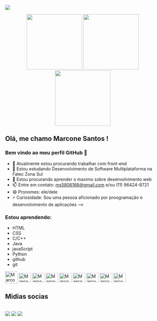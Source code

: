 ![](http://clubedosgeeks.com.br/wp-content/uploads/2016/01/dormrm.gif)

<div align="center" width="100%">
  <img height="180em" src="https://github-readme-stats.vercel.app/api?username=Marcone-Santos1&show_icons=true&theme=github_dark&include_all_commits=true&count_private=true">
  <img height="180em" src="https://github-readme-stats.vercel.app/api/top-langs/?username=Marcone-Santos1&layout=compact&langs_count=7&theme=github_dark">
 <img height="180em" src="https://github-profile-summary-cards.vercel.app/api/cards/profile-details?username=Marcone-Santos1&theme=github_dark">
 </div>

## Olá, me chamo Marcone Santos ! 
### Bem vindo ao meu perfil GitHub 👋

- 🔭 Atualmente estou procurando trabalhar com front-end
- 🌱 Estou estudando Desenvolvimento de Software Multiplataforma na Fatec Zona Sul
- 👯 Estou procurando aprender o maximo sobre desenvolvimento web
- 📫 Entre em contato: ms5806166@gmail.com e/ou (11) 96424-8721
- 😄 Pronomes: ele/dele
- ⚡ Curiosidade: Sou uma pessoa aficionado por proogramação e desenvolvimento de aplicações
-->

<h3>Estou aprendendo:</h3>
<ul>
    <li>HTML</li>
    <li>CSS</li>
    <li>C/C++</li>
    <li>Java</li>
    <li>javaScript</li>
    <li>Python</li>
    <li>github</li>
    <li>git</li>
</ul>

<div style="display: inline_block">
      <img align="center" alt="Marcone-git" width="40" src="https://img.icons8.com/color/48/000000/github--v1.png"/>
      <img align="center" alt="Marcone-git" height="30" width="40" src="https://icongr.am/devicon/git-original.svg?size=40&color=currentColor" />
      <img align="center" alt="Marcone-css3" height="30" width="40" src="https://cdn.jsdelivr.net/gh/devicons/devicon/icons/css3/css3-original-wordmark.svg" />
      <img align="center" alt="Marcone-HTML5" height="30" width="40" src="https://cdn.jsdelivr.net/gh/devicons/devicon/icons/html5/html5-original-wordmark.svg" />
      <img align="center" alt="Marcone-C" height="30" width="40" src="https://cdn.jsdelivr.net/gh/devicons/devicon/icons/c/c-original.svg" />
      <img align="center" alt="Marcone-Cpp" height="30" width="40" src="https://cdn.jsdelivr.net/gh/devicons/devicon/icons/cplusplus/cplusplus-original.svg" />
      <img align="center" alt="Marcone-js" height="30" width="40" src="https://cdn.jsdelivr.net/gh/devicons/devicon/icons/javascript/javascript-original.svg" />
      <img align="center" alt="Marcone-java" height="30" width="40" src="https://cdn.jsdelivr.net/gh/devicons/devicon/icons/java/java-original.svg" />
      <img align="center" alt="Marcone-Python" height="30" width="40" src="https://cdn.jsdelivr.net/gh/devicons/devicon/icons/python/python-original-wordmark.svg" />
    </div>
    
<div> 
<h2>Midias socias</h2><br>
<a href="https://instagram.com/marcone231" target="_blank"><img src="https://img.shields.io/badge/-Instagram-%23E4405F?style=for-the-badge&logo=instagram&logoColor=white" target="_blank"></a>
<a href="https://www.linkedin.com/in/marcone-santos-5706831a8" target="_blank"><img src="https://img.shields.io/badge/-LinkedIn-%230077B5?style=for-the-badge&logo=linkedin&logoColor=white" target="_blank"></a>
<a href="mailto:ms5806166@gmail.com"><img src="https://res.cloudinary.com/practicaldev/image/fetch/s--C75QF96b--/c_limit%2Cf_auto%2Cfl_progressive%2Cq_auto%2Cw_880/https://img.shields.io/badge/Gmail-D14836%3Fstyle%3Dfor-the-badge%26logo%3Dgmail%26logoColor%3Dwhite"></a>
</div>
